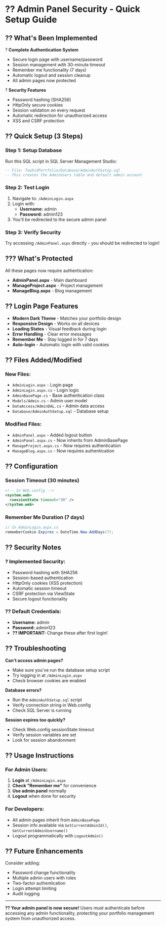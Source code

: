 # ?? Admin Panel Security - Quick Setup Guide

## ?? What's Been Implemented

? **Complete Authentication System**
- Secure login page with username/password
- Session management with 30-minute timeout
- Remember me functionality (7 days)
- Automatic logout and session cleanup
- All admin pages now protected

? **Security Features**
- Password hashing (SHA256)
- HttpOnly secure cookies
- Session validation on every request
- Automatic redirection for unauthorized access
- XSS and CSRF protection

## ?? Quick Setup (3 Steps)

### Step 1: Setup Database
Run this SQL script in SQL Server Management Studio:
```sql
-- File: TawhidPortfolio/Database/AdminAuthSetup.sql
-- This creates the AdminUsers table and default admin account
```

### Step 2: Test Login
1. Navigate to: `/AdminLogin.aspx`
2. Login with:
   - **Username:** admin
   - **Password:** admin123
3. You'll be redirected to the secure admin panel

### Step 3: Verify Security
Try accessing `/AdminPanel.aspx` directly - you should be redirected to login!

## ??? What's Protected

All these pages now require authentication:
- **AdminPanel.aspx** - Main dashboard
- **ManageProject.aspx** - Project management  
- **ManageBlog.aspx** - Blog management

## ?? Login Page Features

- **Modern Dark Theme** - Matches your portfolio design
- **Responsive Design** - Works on all devices
- **Loading States** - Visual feedback during login
- **Error Handling** - Clear error messages
- **Remember Me** - Stay logged in for 7 days
- **Auto-login** - Automatic login with valid cookies

## ?? Files Added/Modified

### New Files:
- `AdminLogin.aspx` - Login page
- `AdminLogin.aspx.cs` - Login logic
- `AdminBasePage.cs` - Base authentication class
- `Models/Admin.cs` - Admin user model
- `DataAccess/AdminDAL.cs` - Admin data access
- `Database/AdminAuthSetup.sql` - Database setup

### Modified Files:
- `AdminPanel.aspx` - Added logout button
- `AdminPanel.aspx.cs` - Now inherits from AdminBasePage
- `ManageProject.aspx.cs` - Now requires authentication
- `ManageBlog.aspx.cs` - Now requires authentication

## ?? Configuration

### Session Timeout (30 minutes)
```xml
<!-- In Web.config -->
<system.web>
  <sessionState timeout="30" />
</system.web>
```

### Remember Me Duration (7 days)
```csharp
// In AdminLogin.aspx.cs
rememberCookie.Expires = DateTime.Now.AddDays(7);
```

## ?? Security Notes

### ? Implemented Security:
- Password hashing with SHA256
- Session-based authentication
- HttpOnly cookies (XSS protection)
- Automatic session timeout
- CSRF protection via ViewState
- Secure logout functionality

### ?? Default Credentials:
- **Username:** admin
- **Password:** admin123
- **?? IMPORTANT:** Change these after first login!

## ?? Troubleshooting

**Can't access admin pages?**
- Make sure you've run the database setup script
- Try logging in at `/AdminLogin.aspx`
- Check browser cookies are enabled

**Database errors?**
- Run the `AdminAuthSetup.sql` script
- Verify connection string in Web.config
- Check SQL Server is running

**Session expires too quickly?**
- Check Web.config sessionState timeout
- Verify session variables are set
- Look for session abandonment

## ?? Usage Instructions

### For Admin Users:
1. **Login** at `/AdminLogin.aspx`
2. **Check "Remember me"** for convenience
3. **Use admin panel** normally
4. **Logout** when done for security

### For Developers:
- All admin pages inherit from `AdminBasePage`
- Session info available via `GetCurrentAdminId()`, `GetCurrentAdminUsername()`
- Logout programmatically with `LogoutAdmin()`

## ?? Future Enhancements

Consider adding:
- Password change functionality
- Multiple admin users with roles
- Two-factor authentication
- Login attempt limiting
- Audit logging

---

**?? Your admin panel is now secure!** Users must authenticate before accessing any admin functionality, protecting your portfolio management system from unauthorized access.